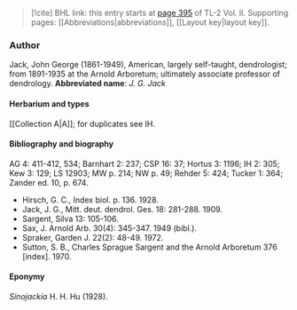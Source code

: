 > [!cite] BHL link: this entry starts at [page 395](https://www.biodiversitylibrary.org/page/33068637) of TL-2 Vol. II.
> Supporting pages: [[Abbreviations|abbreviations]], [[Layout key|layout key]].

### Author

Jack, John George (1861-1949), American, largely self-taught, dendrologist; from 1891-1935 at the Arnold Arboretum; ultimately associate professor of dendrology. 
**Abbreviated name**: *J. G. Jack*

#### Herbarium and types

[[Collection A|A]]; for duplicates see IH.

#### Bibliography and biography

AG 4: 411-412, 534; Barnhart 2: 237; CSP 16: 37; Hortus 3: 1196; IH 2: 305; Kew 3: 129; LS 12903; MW p. 214; NW p. 49; Rehder 5: 424; Tucker 1: 364; Zander ed. 10, p. 674.
- Hirsch, G. C., Index biol. p. 136. 1928.
- Jack, J. G., Mitt. deut. dendrol. Ges. 18: 281-288. 1909.
- Sargent, Silva 13: 105-106.
- Sax, J. Arnold Arb. 30(4): 345-347. 1949 (bibl.).
- Spraker, Garden J. 22(2): 48-49. 1972.
- Sutton, S. B., Charles Sprague Sargent and the Arnold Arboretum 376 \[index\]. 1970.

#### Eponymy

*Sinojackia* H. H. Hu (1928).

